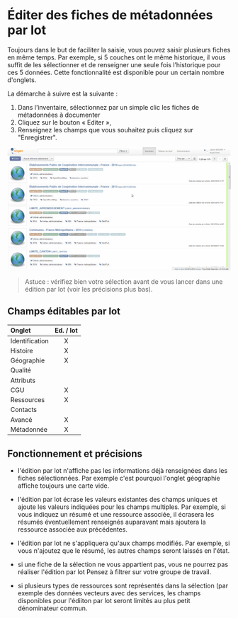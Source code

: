 # Éditer des fiches de métadonnées par lot

Toujours dans le but de faciliter la saisie, vous pouvez saisir plusieurs fiches en même temps. Par exemple, si 5 couches ont le même historique, il vous suffit de les sélectionner et de renseigner une seule fois l’historique pour ces 5 données. Cette fonctionnalité est disponible pour un certain nombre d'onglets.

La démarche à suivre est la suivante :

1.	Dans l’inventaire, sélectionnez par un simple clic les fiches de métadonnées à documenter
2.	Cliquez sur le bouton « Editer »,
3.	Renseignez les champs que vous souhaitez puis cliquez sur "Enregistrer".

![L'édition par lot](../../images/inv_edit_batch_demo_history_comment.gif "Démonstration de l'édition par lot")

> Astuce : vérifiez bien votre sélection avant de vous lancer dans une édition par lot (voir les précisions plus bas).

## Champs éditables par lot

| Onglet          | Ed. / lot |
|:----------------|:---------:|
| Identification  | X         |
| Histoire        | X         |
| Géographie      | X         |
| Qualité         |           |
| Attributs       |           |
| CGU             | X         |
| Ressources      | X         |
| Contacts        |           |
| Avancé          | X         |
| Métadonnée      | X         |


## Fonctionnement et précisions

*  l'édition par lot n'affiche pas les informations déjà renseignées dans les fiches sélectionnées. Par exemple c'est pourquoi l'onglet géographie affiche toujours une carte vide.

* l'édition par lot écrase les valeurs existantes des champs uniques et ajoute les valeurs indiquées pour les champs multiples. Par exemple, si vous indiquez un résumé et une ressource associée, il écrasera les résumés éventuellement renseignés auparavant mais ajoutera la ressource associée aux précédentes.

* l'édition par lot ne s'appliquera qu'aux champs modifiés. Par exemple, si vous n'ajoutez que le résumé, les autres champs seront laissés en l'état.

* si une fiche de la sélection ne vous appartient pas, vous ne pourrez pas réaliser l'édition par lot Pensez à filtrer sur votre groupe de travail.

* si plusieurs types de ressources sont représentés dans la sélection (par exemple des données vecteurs avec des services, les champs disponibles pour l'édiiton par lot seront limités au plus petit dénominateur commun.
